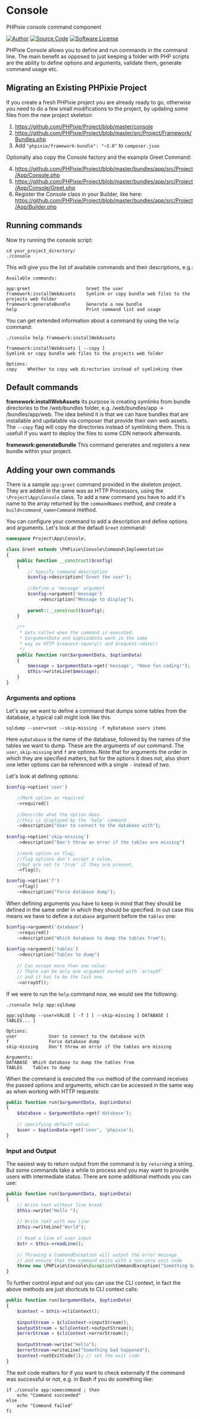 # Console
PHPixie console command component

[![Author](http://img.shields.io/badge/author-@dracony-blue.svg?style=flat-square)](https://twitter.com/dracony)
[![Source Code](http://img.shields.io/badge/source-phpixie/console-blue.svg?style=flat-square)](https://github.com/phpixie/console)
[![Software License](https://img.shields.io/badge/license-BSD-brightgreen.svg?style=flat-square)](https://github.com/phpixie/di/blob/master/LICENSE)

PHPixie Console allows you to define and run commands in the command line. The main benefit as opposed to just keeping
a folder with PHP scripts are the ability to define options and arguments, validate them, generate command usage etc.

## Migrating an Existing PHPixie Project

If you create a fresh PHPixie project you are already ready to go, otherwise you need to do a few small 
modifications to the project, by updating some files from the new project skeleton:

1. https://github.com/PHPixie/Project/blob/master/console
2. https://github.com/PHPixie/Project/blob/master/src/Project/Framework/Bundles.php
3. Add `"phpixie/framework-bundle": "~3.0"` to `composer.json`

Optionally also copy the Console factory and the example Greet Command:

4. https://github.com/PHPixie/Project/blob/master/bundles/app/src/Project/App/Console.php
5. https://github.com/PHPixie/Project/blob/master/bundles/app/src/Project/App/Console/Greet.php
6. Register the Console class in your Builder, like here: https://github.com/PHPixie/Project/blob/master/bundles/app/src/Project/App/Builder.php

## Running commands

Now try running the console script:
```
cd your_project_directory/
./console
```

This will give you the list of available commands and their descriptions, e.g.:

```
Available commands:

app:greet                     Greet the user
framework:installWebAssets    Symlink or copy bundle web files to the projects web folder
framework:generateBundle      Generate a new bundle
help                          Print command list and usage
```

You can get extended information about a command by using the `help` command:

```
./console help framework:installWebAssets

framework:installWebAssets [ --copy ]
Symlink or copy bundle web files to the projects web folder

Options:
copy    Whether to copy web directories instead of symlinking them
```

## Default commands

**framework:installWebAssets**
Its purpose is creating symlinks from bundle directories to the /web/bundles folder, e.g. /web/bundles/app ->
/bundles/app/web. The idea behind it is that we can have bundles that are installable and updatable via composer 
that provide their own web assets. The `--copy` flag will copy the directories instead of symlinking them.
This is usefull if you want to deploy the files to some CDN network afterwards.

**framework:generateBundle**
This command generates and registers a new bundle within your project.

## Adding your own commands

There is a sample `app:greet` command provided in the skeleton project. They are added in the same was as HTTP Processors,
using the `\Project\App\Console` class. To add a new command you have to add it's name to the array returned by the 
`commandNames` method, and create a `build<command_name>Command` method.

You can configure your command to add a description and define options and arguments. Let's look at the default `Greet` command:

```php
namespace Project\App\Console;

class Greet extends \PHPixie\Console\Command\Implementation
{
    public function __construct($config)
    {
        // Specify command description
        $config->description('Greet the user');
        
        //Define a 'message' argument
        $config->argument('message')
            ->description("Message to display");
        
        parent::__construct($config);
    }
    
    /**
     * Gets called when the command is executed.
     * $argumentData and $optionData work in the same
     * way as HTTP $request->query() and $request->data()
     */
    public function run($argumentData, $optionData)
    {
        $message = $argumentData->get('message', "Have fun coding!");
        $this->writeLine($message);
    }
}
```

### Arguments and options
Let's say we want to define a command that dumps some tables from the database, a typical call might look like this:

```
sqldump --user=root --skip-missing -f myDatabase users items
```

Here `myDatabase` is the name of the database, followed by the names of the tables we want to dump. These are the
arguments of our command. The `user`, `skip-missing` and `f` are options. Note that for arguments the order in which
they are specified matters, but for the options it does not, also short one letter options can be referenced with a single
`-` instead of two.

Let's look at defining options:

```php
$config->option('user')

    //Mark option as required
    ->required()
    
    //Describe what the option does.
    //this is displayed by the 'help' command
    ->description("User to connect to the database with");
    
$config->option('skip-missing')
    ->description("Don't throw an error if the tables are missing")
    
    //mark option as flag,
    //flag options don't accept a value,
    //but are set to 'true' if they are present.
    ->flag();

$config->option('f')
    ->flag()
    ->description("Force database dump");
```

When defining arguments you have to keep in mind that they should be defined in the same order in which they should be
specified. In out case this means we have to define a `database` argument before the `tables` one:

```php
$config->argument('database')
    ->required()
    ->description("Which database to dump the tables from");
    
$config->argument('tables')
    ->description("Tables to dump")
    
    // Can accept more than one value.
    // There can be only one argument marked with `arrayOf`
    // and it has to be the last one.
    ->arrayOf();
```

If we were to run the `help` command now, we would see the following:

```
./console help app:sqldump

app:sqldump --user=VALUE [ -f ] [ --skip-missing ] DATABASE [ TABLES... ]

Options:
user            User to connect to the database with
f               Force database dump
skip-missing    Don't throw an error if the tables are missing

Arguments:
DATABASE  Which database to dump the tables from
TABLES    Tables to dump
```

When the command is executed the `run` method of the command receives the passed options and arguments, which
can be accessed in the same way as when working with HTTP requests:

```php
public function run($argumentData, $optionData)
{
    $database = $argumentData->get('database');
    
    // specifying default value
    $user = $optionData->get('user', 'phpixie');
}
```

### Input and Output
The easiest way to return output from the command is by `return`ing a string. But some commands take a while
to process and you may want to provide users with intermediate status. There are some additional methods you can use:

```php
public function run($argumentData, $optionData)
{
    // Write text without line break
    $this->write("Hello ");
    
    // Write text with new line
    $this->writeLine("World");
    
    // Read a line of user input
    $str = $this->readLine();
    
    // Throwing a CommandException will output the error message
    // and ensure that the command exits with a non-zero exit code
    throw new \PHPixie\Console\Exception\CommandException("Something bad happened");
}
```

To further control input and out you can use the CLI context, in fact the above methods are just shortcuts
to CLI context calls:

```php
public function run($argumentData, $optionData)
{
    $context = $this->cliContext();
    
    $inputStream = $cliContext->inputStream();
    $outputStream = $cliContext->outputStream();
    $errorStream = $cliContext->errorStream();
    
    $outputStream->write("Hello");
    $errorStream->writeLine("Something bad happened");
    $context->setExitCode(1); // set the exit code
}
```

The exit code matters for if you want to check externally if the command was successful or not, e.g. in Bash
if you do something like:

```
if ./console app:somecommand ; then
    echo "Command succeeded"
else
    echo "Command failed"
fi
```





